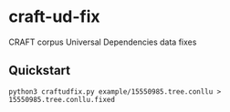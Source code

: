# craft-ud-fix

CRAFT corpus Universal Dependencies data fixes

## Quickstart

```
python3 craftudfix.py example/15550985.tree.conllu > 15550985.tree.conllu.fixed
```
